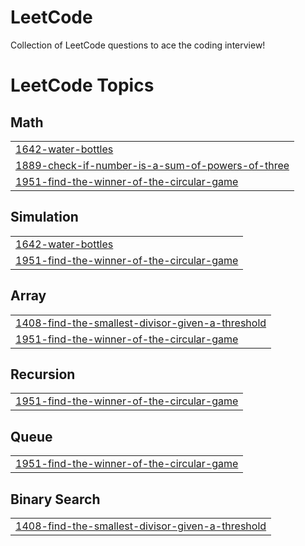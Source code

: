 # LeetCode
Collection of LeetCode questions to ace the coding interview!

<!---LeetCode Topics Start-->
# LeetCode Topics
## Math
|  |
| ------- |
| [1642-water-bottles](https://github.com/SureshNaidu8797/LeetCode/tree/master/1642-water-bottles) |
| [1889-check-if-number-is-a-sum-of-powers-of-three](https://github.com/SureshNaidu8797/LeetCode/tree/master/1889-check-if-number-is-a-sum-of-powers-of-three) |
| [1951-find-the-winner-of-the-circular-game](https://github.com/SureshNaidu8797/LeetCode/tree/master/1951-find-the-winner-of-the-circular-game) |
## Simulation
|  |
| ------- |
| [1642-water-bottles](https://github.com/SureshNaidu8797/LeetCode/tree/master/1642-water-bottles) |
| [1951-find-the-winner-of-the-circular-game](https://github.com/SureshNaidu8797/LeetCode/tree/master/1951-find-the-winner-of-the-circular-game) |
## Array
|  |
| ------- |
| [1408-find-the-smallest-divisor-given-a-threshold](https://github.com/SureshNaidu8797/LeetCode/tree/master/1408-find-the-smallest-divisor-given-a-threshold) |
| [1951-find-the-winner-of-the-circular-game](https://github.com/SureshNaidu8797/LeetCode/tree/master/1951-find-the-winner-of-the-circular-game) |
## Recursion
|  |
| ------- |
| [1951-find-the-winner-of-the-circular-game](https://github.com/SureshNaidu8797/LeetCode/tree/master/1951-find-the-winner-of-the-circular-game) |
## Queue
|  |
| ------- |
| [1951-find-the-winner-of-the-circular-game](https://github.com/SureshNaidu8797/LeetCode/tree/master/1951-find-the-winner-of-the-circular-game) |
## Binary Search
|  |
| ------- |
| [1408-find-the-smallest-divisor-given-a-threshold](https://github.com/SureshNaidu8797/LeetCode/tree/master/1408-find-the-smallest-divisor-given-a-threshold) |
<!---LeetCode Topics End-->